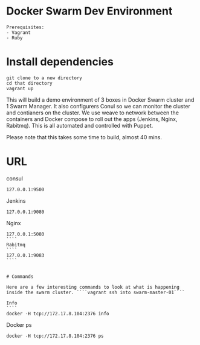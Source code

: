 # Docker Swarm Dev Environment
```
Prerequisites:
- Vagrant
- Ruby
```


# Install dependencies
```
git clone to a new directory
cd that directory
vagrant up
```
This will build a demo environment of 3 boxes in Docker Swarm cluster and 1 Swarm Manager. It also configurers Conul so we can monitor the cluster and contianers on the cluster.
We use weave to network between the containers and Docker compose to roll out the apps (Jenkins, Nginx, Rabitmq). This is all automated and controlled with Puppet.

Please note that this takes some time to build, almost 40 mins. 

# URL
consul
````
127.0.0.1:9500
````
Jenkins
````
127.0.0.1:9080
````
Nginx
`````
127.0.0.1:5080
````
Rabitmq
````
127.0.0.1:9083
````


# Commands

Here are a few interesting commands to look at what is happening inside the swarm cluster. ````vagrant ssh into swarm-master-01````

Info
````
docker -H tcp://172.17.8.104:2376 info
`````  

Docker ps
```` 
docker -H tcp://172.17.8.104:2376 ps
````

